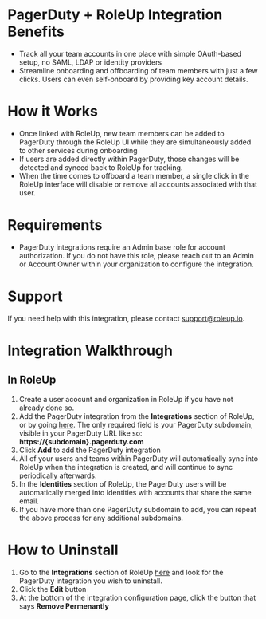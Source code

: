 # PagerDuty + RoleUp Integration Benefits

- Track all your team accounts in one place with simple OAuth-based setup, no SAML, LDAP or identity providers
- Streamline onboarding and offboarding of team members with just a few clicks. Users can even self-onboard by providing key account details.

# How it Works
- Once linked with RoleUp, new team members can be added to PagerDuty through the RoleUp UI while they are simultaneously added to other services during onboarding
- If users are added directly within PagerDuty, those changes will be detected and synced back to RoleUp for tracking.
- When the time comes to offboard a team member, a single click in the RoleUp interface will disable or remove all accounts associated with that user.

# Requirements
- PagerDuty integrations require an Admin base role for account authorization. If you do not have this role, please reach out to an Admin or Account Owner within your organization to configure the integration.

# Support
If you need help with this integration, please contact [support@roleup.io](mailto:support@roleup.io). 

# Integration Walkthrough
## In RoleUp

1. Create a user acocunt and organization in RoleUp if you have not already done so.
2. Add the PagerDuty integration from the **Integrations** section of RoleUp, or by going [here](https://app.roleup.io/orgs/_/add-integration?integration=pagerduty). The only required field is your PagerDuty subdomain, visible in your PagerDuty URL like so: **https://{subdomain}.pagerduty.com**
3. Click **Add** to add the PagerDuty integration
4. All of your users and teams within PagerDuty will automatically sync into RoleUp when the integration is created, and will continue to sync periodically afterwards.
5. In the **Identities** section of RoleUp, the PagerDuty users will be automatically merged into Identities with accounts that share the same email.
6. If you have more than one PagerDuty subdomain to add, you can repeat the above process for any additional subdomains.

# How to Uninstall

1. Go to the **Integrations** section of RoleUp [here](https://app.roleup.io/orgs/_/integrations) and look for the PagerDuty integration you wish to uninstall.
2. Click the **Edit** button
3. At the bottom of the integration configuration page, click the button that says **Remove Permenantly**
